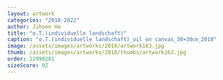 ```yaml
---
layout: artwork
categories: "2018-2022"
author: Jihoon Ha
title: "o.T.(individuelle landschaft)"
caption: "o.T.(individuelle landschaft)_oil on canvas_30×30㎝_2018"
image: /assets/images/artworks/2018/artwork163.jpg
thumb: /assets/images/artworks/2018/thumbs/artwork163.jpg
order: 22990201
sizeScore: 02
---
```

